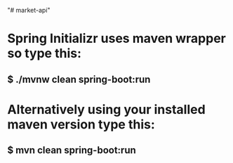 "# market-api"

# Spring Initializr uses maven wrapper so type this:
## $ ./mvnw clean spring-boot:run
# Alternatively using your installed maven version type this:
## $ mvn clean spring-boot:run